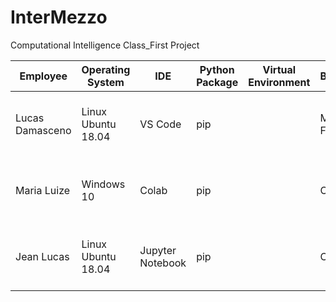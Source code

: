 # InterMezzo
Computational Intelligence Class_First Project

| Employee       | Operating System | IDE     | Python Package | Virtual Environment | Browser | CPU                   | RAM   | GPU                          |
| -------------- | ---------------- | ------- | -------------- | ------------------- | ------- | --------------------- | ----- | ---------------------------- |
| Lucas Damasceno   | Linux Ubuntu 18.04     | VS Code | pip            |                     | Mozilla Firefox  | 2,5 GHz Intel Core i5 | 8 GB | Intel HD Graphics 620           |
| Maria Luize | Windows 10     | Colab | pip            |                     | Opera  | 2,5 GHz Intel Core i5 | 12 GB  | Intel HD Graphics 620 |
| Jean Lucas | Linux Ubuntu 18.04     | Jupyter Notebook | pip            |                     | Chrome  | 1,6 GHz Intel Core i5 | 6 GB  | Geforce GT 720M 2GB |
